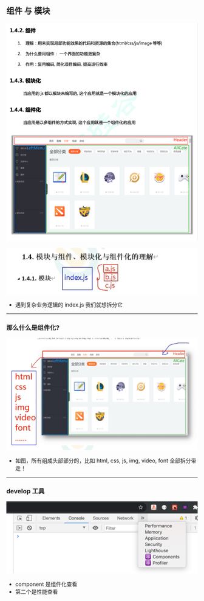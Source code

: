 ## 组件 与 模块

![](img/2020-12-30-20-41-12.png)

![](img/2020-12-30-20-42-48.png)

- 遇到复杂业务逻辑的 index.js 我们就想拆分它

---

### 那么什么是组件化?

![](img/2020-12-30-20-46-21.png)

- 如图，所有组成头部部分的，比如 html, css, js, img, video, font 全部拆分带走！

---

### develop 工具

![](img/2020-12-30-20-59-53.png)

- component 是组件化查看
- 第二个是性能查看














































